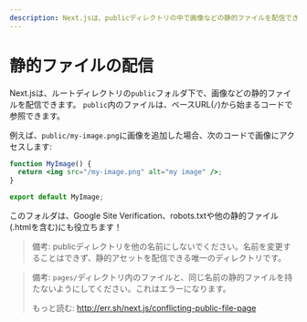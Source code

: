 ```yaml
---
description: Next.jsは、publicディレクトリの中で画像などの静的ファイルを配信できます。どのように動作するか学んでいきましょう。
---
```


# 静的ファイルの配信 

Next.jsは、ルートディレクトリの`public`フォルダ下で、画像などの静的ファイルを配信できます。
`public`内のファイルは、ベースURL(`/`)から始まるコードで参照できます。

例えば、`public/my-image.png`に画像を追加した場合、次のコードで画像にアクセスします:

```jsx
function MyImage() {
  return <img src="/my-image.png" alt="my image" />;
}

export default MyImage;
```

このフォルダは、Google Site Verification、robots.txtや他の静的ファイル(.htmlを含む)にも役立ちます！

> 備考: publicディレクトリを他の名前にしないでください。名前を変更することはできず、静的アセットを配信できる唯一のディレクトリです。

> 備考: `pages/`ディレクトリ内のファイルと、同じ名前の静的ファイルを持たないようにしてください。これはエラーになります。
>
> もっと読む: <http://err.sh/next.js/conflicting-public-file-page>
